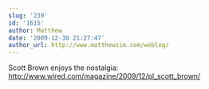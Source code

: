 ```yaml
---
slug: '239'
id: '1615'
author: Matthew
date: '2009-12-30 21:27:47'
author_url: http://www.matthewsim.com/weblog/
---
```

Scott Brown enjoys the nostalgia:
http://www.wired.com/magazine/2009/12/pl_scott_brown/
